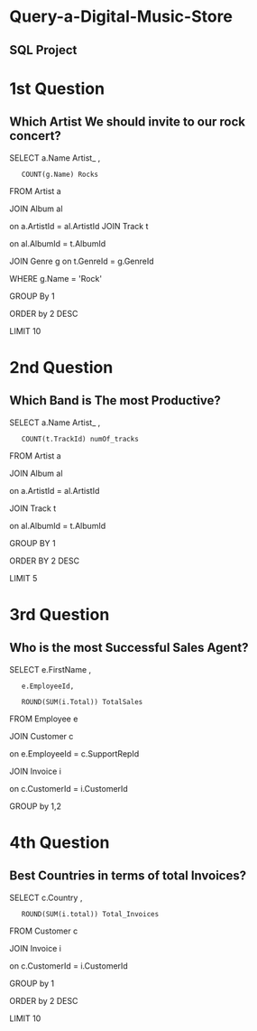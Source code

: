 # Query-a-Digital-Music-Store
## SQL Project

# 1st Question

## Which Artist We should invite to our rock concert? 

SELECT a.Name Artist_ ,

       COUNT(g.Name) Rocks
       

FROM Artist a

JOIN Album al

on a.ArtistId = al.ArtistId
JOIN Track t


on al.AlbumId = t.AlbumId

JOIN Genre g
on t.GenreId = g.GenreId 

WHERE g.Name = 'Rock' 

GROUP By 1

ORDER by 2 DESC

LIMIT 10


# 2nd Question

## Which Band is The most Productive?

SELECT a.Name Artist_ ,

       COUNT(t.TrackId) numOf_tracks
       

FROM Artist a

JOIN Album al

on a.ArtistId = al.ArtistId

JOIN Track t

on al.AlbumId = t.AlbumId

GROUP BY 1

ORDER BY 2 DESC

LIMIT 5



# 3rd Question

## Who is the most Successful Sales Agent?

SELECT e.FirstName ,

       e.EmployeeId,
       
       ROUND(SUM(i.Total)) TotalSales
       

FROM Employee e

JOIN Customer c

on e.EmployeeId = c.SupportRepId

JOIN Invoice i

on c.CustomerId = i.CustomerId

GROUP by 1,2



# 4th Question

## Best Countries in terms of total Invoices?

SELECT c.Country ,

       ROUND(SUM(i.total)) Total_Invoices
	   
FROM Customer c

JOIN Invoice i

on c.CustomerId = i.CustomerId

GROUP by 1

ORDER by 2 DESC

LIMIT 10

